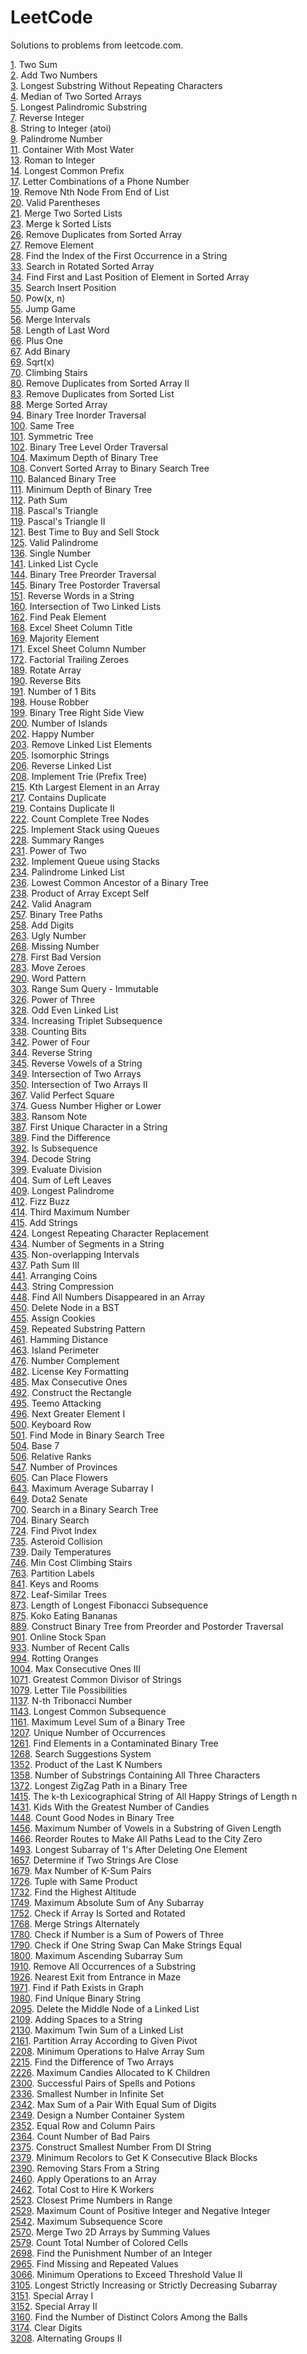 # LeetCode
Solutions to problems from leetcode.com.

[1](1). Two Sum  
[2](2). Add Two Numbers  
[3](3). Longest Substring Without Repeating Characters  
[4](4). Median of Two Sorted Arrays  
[5](5). Longest Palindromic Substring  
[7](7). Reverse Integer  
[8](8). String to Integer (atoi)  
[9](9). Palindrome Number  
[11](11). Container With Most Water  
[13](13). Roman to Integer  
[14](14). Longest Common Prefix  
[17](17). Letter Combinations of a Phone Number  
[19](19). Remove Nth Node From End of List  
[20](20). Valid Parentheses  
[21](21). Merge Two Sorted Lists  
[23](23). Merge k Sorted Lists  
[26](26). Remove Duplicates from Sorted Array  
[27](27). Remove Element  
[28](28). Find the Index of the First Occurrence in a String  
[33](33). Search in Rotated Sorted Array  
[34](34). Find First and Last Position of Element in Sorted Array  
[35](35). Search Insert Position  
[50](50). Pow(x, n)  
[55](55). Jump Game  
[56](56). Merge Intervals  
[58](58). Length of Last Word  
[66](66). Plus One  
[67](67). Add Binary  
[69](69). Sqrt(x)  
[70](70). Climbing Stairs  
[80](80). Remove Duplicates from Sorted Array II  
[83](83). Remove Duplicates from Sorted List  
[88](88). Merge Sorted Array  
[94](94). Binary Tree Inorder Traversal  
[100](100). Same Tree  
[101](101). Symmetric Tree  
[102](102). Binary Tree Level Order Traversal  
[104](104). Maximum Depth of Binary Tree  
[108](108). Convert Sorted Array to Binary Search Tree  
[110](110). Balanced Binary Tree  
[111](111). Minimum Depth of Binary Tree  
[112](112). Path Sum  
[118](118). Pascal's Triangle  
[119](119). Pascal's Triangle II  
[121](121). Best Time to Buy and Sell Stock  
[125](125). Valid Palindrome  
[136](136). Single Number  
[141](141). Linked List Cycle  
[144](144). Binary Tree Preorder Traversal  
[145](145). Binary Tree Postorder Traversal  
[151](151). Reverse Words in a String  
[160](160). Intersection of Two Linked Lists  
[162](162). Find Peak Element  
[168](168). Excel Sheet Column Title  
[169](169). Majority Element  
[171](171). Excel Sheet Column Number  
[172](172). Factorial Trailing Zeroes  
[189](189). Rotate Array  
[190](190). Reverse Bits  
[191](191). Number of 1 Bits  
[198](198). House Robber  
[199](199). Binary Tree Right Side View  
[200](200). Number of Islands  
[202](202). Happy Number  
[203](203). Remove Linked List Elements  
[205](205). Isomorphic Strings  
[206](206). Reverse Linked List  
[208](208). Implement Trie (Prefix Tree)  
[215](215). Kth Largest Element in an Array  
[217](217). Contains Duplicate  
[219](219). Contains Duplicate II  
[222](222). Count Complete Tree Nodes  
[225](225). Implement Stack using Queues  
[228](228). Summary Ranges  
[231](231). Power of Two  
[232](232). Implement Queue using Stacks  
[234](234). Palindrome Linked List  
[236](236). Lowest Common Ancestor of a Binary Tree  
[238](238). Product of Array Except Self  
[242](242). Valid Anagram  
[257](257). Binary Tree Paths  
[258](258). Add Digits  
[263](263). Ugly Number  
[268](268). Missing Number  
[278](278). First Bad Version  
[283](283). Move Zeroes  
[290](290). Word Pattern  
[303](303). Range Sum Query - Immutable  
[326](326). Power of Three  
[328](328). Odd Even Linked List  
[334](334). Increasing Triplet Subsequence  
[338](338). Counting Bits  
[342](342). Power of Four  
[344](344). Reverse String  
[345](345). Reverse Vowels of a String  
[349](349). Intersection of Two Arrays  
[350](350). Intersection of Two Arrays II  
[367](367). Valid Perfect Square  
[374](374). Guess Number Higher or Lower  
[383](383). Ransom Note  
[387](387). First Unique Character in a String  
[389](389). Find the Difference  
[392](392). Is Subsequence  
[394](394). Decode String  
[399](399). Evaluate Division  
[404](404). Sum of Left Leaves  
[409](409). Longest Palindrome  
[412](412). Fizz Buzz  
[414](414). Third Maximum Number  
[415](415). Add Strings  
[424](424). Longest Repeating Character Replacement  
[434](434). Number of Segments in a String  
[435](435). Non-overlapping Intervals  
[437](437). Path Sum III  
[441](441). Arranging Coins  
[443](443). String Compression  
[448](448). Find All Numbers Disappeared in an Array  
[450](450). Delete Node in a BST  
[455](455). Assign Cookies  
[459](459). Repeated Substring Pattern  
[461](461). Hamming Distance  
[463](463). Island Perimeter  
[476](476). Number Complement  
[482](482). License Key Formatting  
[485](485). Max Consecutive Ones  
[492](492). Construct the Rectangle  
[495](495). Teemo Attacking  
[496](496). Next Greater Element I  
[500](500). Keyboard Row  
[501](501). Find Mode in Binary Search Tree  
[504](504). Base 7  
[506](506). Relative Ranks  
[547](547). Number of Provinces  
[605](605). Can Place Flowers  
[643](643). Maximum Average Subarray I  
[649](649). Dota2 Senate  
[700](700). Search in a Binary Search Tree  
[704](704). Binary Search  
[724](724). Find Pivot Index  
[735](735). Asteroid Collision  
[739](739). Daily Temperatures  
[746](746). Min Cost Climbing Stairs  
[763](763). Partition Labels  
[841](841). Keys and Rooms  
[872](872). Leaf-Similar Trees  
[873](873). Length of Longest Fibonacci Subsequence  
[875](875). Koko Eating Bananas  
[889](889). Construct Binary Tree from Preorder and Postorder Traversal  
[901](901). Online Stock Span  
[933](933). Number of Recent Calls  
[994](994). Rotting Oranges  
[1004](1004). Max Consecutive Ones III  
[1071](1071). Greatest Common Divisor of Strings  
[1079](1079). Letter Tile Possibilities  
[1137](1137). N-th Tribonacci Number  
[1143](1143). Longest Common Subsequence  
[1161](1161). Maximum Level Sum of a Binary Tree  
[1207](1207). Unique Number of Occurrences  
[1261](1261). Find Elements in a Contaminated Binary Tree  
[1268](1268). Search Suggestions System  
[1352](1352). Product of the Last K Numbers  
[1358](1358). Number of Substrings Containing All Three Characters  
[1372](1372). Longest ZigZag Path in a Binary Tree  
[1415](1415). The k-th Lexicographical String of All Happy Strings of Length n  
[1431](1431). Kids With the Greatest Number of Candies  
[1448](1448). Count Good Nodes in Binary Tree  
[1456](1456). Maximum Number of Vowels in a Substring of Given Length  
[1466](1466). Reorder Routes to Make All Paths Lead to the City Zero  
[1493](1493). Longest Subarray of 1's After Deleting One Element  
[1657](1657). Determine if Two Strings Are Close  
[1679](1679). Max Number of K-Sum Pairs  
[1726](1726). Tuple with Same Product  
[1732](1732). Find the Highest Altitude  
[1749](1749). Maximum Absolute Sum of Any Subarray  
[1752](1752). Check if Array Is Sorted and Rotated  
[1768](1768). Merge Strings Alternately  
[1780](1780). Check if Number is a Sum of Powers of Three  
[1790](1790). Check if One String Swap Can Make Strings Equal  
[1800](1800). Maximum Ascending Subarray Sum  
[1910](1910). Remove All Occurrences of a Substring  
[1926](1926). Nearest Exit from Entrance in Maze  
[1971](1971). Find if Path Exists in Graph  
[1980](1980). Find Unique Binary String  
[2095](2095). Delete the Middle Node of a Linked List  
[2109](2109). Adding Spaces to a String  
[2130](2130). Maximum Twin Sum of a Linked List  
[2161](2161). Partition Array According to Given Pivot  
[2208](2208). Minimum Operations to Halve Array Sum  
[2215](2215). Find the Difference of Two Arrays  
[2226](2226). Maximum Candies Allocated to K Children  
[2300](2300). Successful Pairs of Spells and Potions  
[2336](2336). Smallest Number in Infinite Set  
[2342](2342). Max Sum of a Pair With Equal Sum of Digits  
[2349](2349). Design a Number Container System  
[2352](2352). Equal Row and Column Pairs  
[2364](2364). Count Number of Bad Pairs  
[2375](2375). Construct Smallest Number From DI String  
[2379](2379). Minimum Recolors to Get K Consecutive Black Blocks  
[2390](2390). Removing Stars From a String  
[2460](2460). Apply Operations to an Array  
[2462](2462). Total Cost to Hire K Workers  
[2523](2523). Closest Prime Numbers in Range  
[2529](2529). Maximum Count of Positive Integer and Negative Integer  
[2542](2542). Maximum Subsequence Score  
[2570](2570). Merge Two 2D Arrays by Summing Values  
[2579](2579). Count Total Number of Colored Cells  
[2698](2698). Find the Punishment Number of an Integer  
[2965](2965). Find Missing and Repeated Values  
[3066](3066). Minimum Operations to Exceed Threshold Value II  
[3105](3105). Longest Strictly Increasing or Strictly Decreasing Subarray  
[3151](3151). Special Array I  
[3152](3152). Special Array II  
[3160](3160). Find the Number of Distinct Colors Among the Balls  
[3174](3174). Clear Digits  
[3208](3208). Alternating Groups II  
